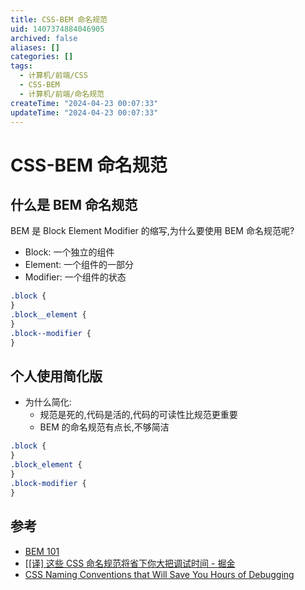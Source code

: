 ```yaml
---
title: CSS-BEM 命名规范
uid: 1407374884046905
archived: false
aliases: []
categories: []
tags:
  - 计算机/前端/CSS
  - CSS-BEM
  - 计算机/前端/命名规范
createTime: "2024-04-23 00:07:33"
updateTime: "2024-04-23 00:07:33"
---
```


# CSS-BEM 命名规范

## 什么是 BEM 命名规范

BEM 是 Block Element Modifier 的缩写,为什么要使用 BEM 命名规范呢?

- Block: 一个独立的组件
- Element: 一个组件的一部分
- Modifier: 一个组件的状态

```css
.block {
}
.block__element {
}
.block--modifier {
}
```

## 个人使用简化版

- 为什么简化:
  - 规范是死的,代码是活的,代码的可读性比规范更重要
  - BEM 的命名规范有点长,不够简洁

```css
.block {
}
.block_element {
}
.block-modifier {
}
```

## 参考

- [BEM 101](https://css-tricks.com/bem-101/)
- [[[译] 这些 CSS 命名规范将省下你大把调试时间 - 掘金](https://juejin.cn/post/6844903556420632583)
- [CSS Naming Conventions that Will Save You Hours of Debugging](https://www.freecodecamp.org/news/css-naming-conventions-that-will-save-you-hours-of-debugging-35cea737d849)
